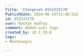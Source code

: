 ```yaml
---
Title: 'Changeset #153333170'
PublishDate: 2024-06-29T13:46:52Z
id: 153333170
user: Nathan Hadley
comment: Added wiki tags
created_by: iD 2.29.0
tags:
- Montenegro

---
```

